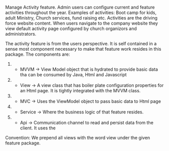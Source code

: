 Manage Activity feature.
Admin users can configure current and feature activities throughout the year. Examples of activities:
Boot camp for kids, adult Ministry, Church services, fund raising etc.
Activities are the driving force website content.
When users navigate to the company website they view default activity page configured by church organizors and administrators.

The activity feature is from the users perspective. It is self contained in a sense most component necessary to make that feature work resides
in this package.
The components are:
1. - MVVM    -> View Model object that is hydrated to provide basic data tha can be consumed by Java, Html and Javascript
1. - View    -> A view class that has boiler plate configuration properties for an Html page. It is tightly integrated with the MVVM class.
1. - MVC     -> Uses the ViewModel object to pass basic data to Html page
1. - Service -> Where the business logic of that feature resides.
1. - Api     -> Communication channel to read and persist data from the client. It uses the

Convention:
We prepend all views with the word view under the given feature package.
